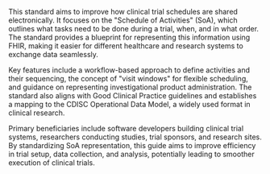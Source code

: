 This standard aims to improve how clinical trial schedules are shared electronically. It focuses on the "Schedule of Activities" (SoA), which outlines what tasks need to be done during a trial, when, and in what order. The standard provides a blueprint for representing this information using FHIR, making it easier for different healthcare and research systems to exchange data seamlessly.

Key features include a workflow-based approach to define activities and their sequencing, the concept of "visit windows" for flexible scheduling, and guidance on representing investigational product administration. The standard also aligns with Good Clinical Practice guidelines and establishes a mapping to the CDISC Operational Data Model, a widely used format in clinical research.

Primary beneficiaries include software developers building clinical trial systems, researchers conducting studies, trial sponsors, and research sites. By standardizing SoA representation, this guide aims to improve efficiency in trial setup, data collection, and analysis, potentially leading to smoother execution of clinical trials.